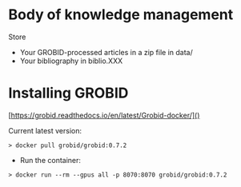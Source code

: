 # Body of knowledge management


Store
* Your GROBID-processed articles in a zip file in data/
* Your bibliography in biblio.XXX

# Installing GROBID
 
[https://grobid.readthedocs.io/en/latest/Grobid-docker/]()
 
Current latest version:
```
> docker pull grobid/grobid:0.7.2
```

* Run the container:
```
> docker run --rm --gpus all -p 8070:8070 grobid/grobid:0.7.2
```
